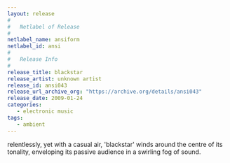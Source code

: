 ```yaml
---
layout: release
#
#   Netlabel of Release
#
netlabel_name: ansiform
netlabel_id: ansi
#
#   Release Info
#
release_title: blackstar
release_artist: unknown artist
release_id: ansi043
release_url_archive_org: "https://archive.org/details/ansi043"
release_date: 2009-01-24
categories:
   - electronic music
tags:
   - ambient
---
```

relentlessly, yet with a casual air, 'blackstar' winds around the centre of its tonality, enveloping its passive audience in a swirling fog of sound.

